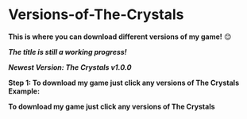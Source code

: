 # Versions-of-The-Crystals
<b>This is where you can download different versions of my game!</b> 😊

<b><i>The title is still a working progress!</i></b>

<b><i>Newest Version: The Crystals v1.0.0</i></b>

<b>Step 1: To download my game just click any versions of The Crystals</b>
<b>Example: 

<b>To download my game just click any versions of The Crystals
